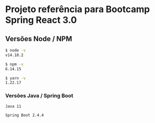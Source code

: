 # Projeto referência para Bootcamp Spring React 3.0

## Versões Node / NPM

```bash
$ node -v
v14.18.2

$ npm -v
6.14.15

$ yarn -v
1.22.17
```

### Versões Java / Spring Boot

```
Java 11

Spring Boot 2.4.4
```
